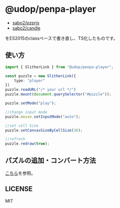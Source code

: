 @udop/penpa-player
================

* [sabo2/pzprjs](https://github.com/sabo2/pzprjs)
* [sabo2/candle](https://github.com/sabo2/candle)

をES2015のclassベースで書き直し、TS化したものです。


## 使い方

```ts
import { SlitherLink } from "@udop/penpa-player";

const puzzle = new SlitherLink({
    type: "player"
})
puzzle.readURL("/* your url */")
puzzle.mount(document.querySelector("#puzzle"));

puzzle.setMode("play");

//change input mode
puzzle.mouse.setInputMode("auto");

//set cell Size
puzzle.setCanvasSizeByCellSize(36);

//refresh
puzzle.redraw(true);
```

## パズルの追加・コンバート方法
[こちら](./docs/variety.md)を参照。

## LICENSE
MIT